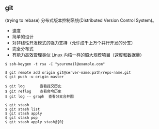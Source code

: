 ## git
(trying to rebase)
分布式版本控制系统(Distributed Version Control System)。

- 速度
- 简单的设计
- 对非线性开发模式的强力支持（允许成千上万个并行开发的分支）
- 完全分布式
- 有能力高效管理类似 Linux 内核一样的超大规模项目（速度和数据量）


```
$ ssh-keygen -t rsa -C "youremail@example.com"

$ git remote add origin git@server-name:path/repo-name.git
$ git push -u origin master

$ git log		查看提交历史
$ git reflog	查看命令历史
$ git log -- graph	查看分支合并图

$ git stash
$ git stash list
$ git stash apply
$ git stash pop
$ git stash apply stash@{0}

```

